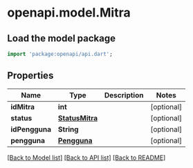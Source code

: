 # openapi.model.Mitra

## Load the model package
```dart
import 'package:openapi/api.dart';
```

## Properties
Name | Type | Description | Notes
------------ | ------------- | ------------- | -------------
**idMitra** | **int** |  | [optional] 
**status** | [**StatusMitra**](StatusMitra.md) |  | [optional] 
**idPengguna** | **String** |  | [optional] 
**pengguna** | [**Pengguna**](Pengguna.md) |  | [optional] 

[[Back to Model list]](../README.md#documentation-for-models) [[Back to API list]](../README.md#documentation-for-api-endpoints) [[Back to README]](../README.md)


